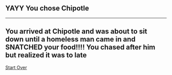 ## YAYY You chose Chipotle
---
You arrived at Chipotle and was about to sit down until a homeless man came in and SNATCHED your food!!!! You chased after him but realized it was to late
---
[Start Over](../Lunch.md)
